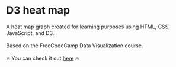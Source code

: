 # D3 heat map

A heat map graph created for learning purposes using HTML, CSS, JavaScript, and D3.
<br><br>
Based on the FreeCodeCamp Data Visualization course.
<br><br>
:fire: You can check it out  <a target="_blank" rel="noopener noreferrer" href="https://nmorelli96.github.io/fcc-heat-map/">here</a> :fire: